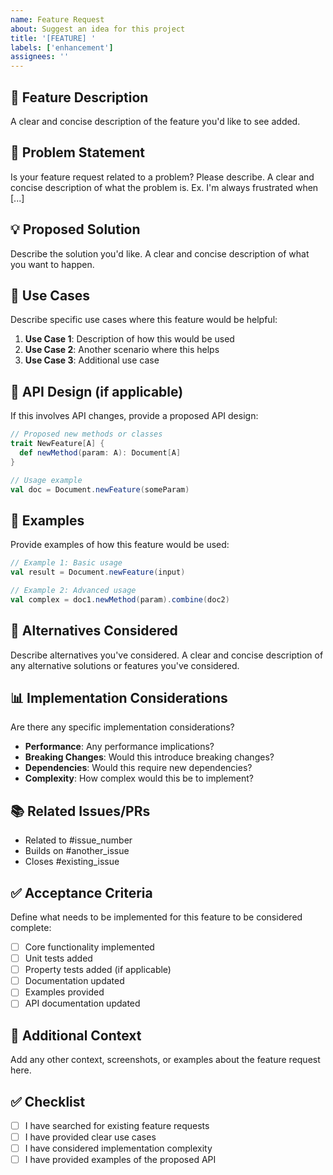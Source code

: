 ```yaml
---
name: Feature Request
about: Suggest an idea for this project
title: '[FEATURE] '
labels: ['enhancement']
assignees: ''
---
```


## 🚀 Feature Description
A clear and concise description of the feature you'd like to see added.

## 🎯 Problem Statement
Is your feature request related to a problem? Please describe.
A clear and concise description of what the problem is. Ex. I'm always frustrated when [...]

## 💡 Proposed Solution
Describe the solution you'd like.
A clear and concise description of what you want to happen.

## 🔄 Use Cases
Describe specific use cases where this feature would be helpful:

1. **Use Case 1**: Description of how this would be used
2. **Use Case 2**: Another scenario where this helps
3. **Use Case 3**: Additional use case

## 📝 API Design (if applicable)
If this involves API changes, provide a proposed API design:

```scala
// Proposed new methods or classes
trait NewFeature[A] {
  def newMethod(param: A): Document[A]
}

// Usage example
val doc = Document.newFeature(someParam)
```

## 🎨 Examples
Provide examples of how this feature would be used:

```scala
// Example 1: Basic usage
val result = Document.newFeature(input)

// Example 2: Advanced usage
val complex = doc1.newMethod(param).combine(doc2)
```

## 🔄 Alternatives Considered
Describe alternatives you've considered.
A clear and concise description of any alternative solutions or features you've considered.

## 📊 Implementation Considerations
Are there any specific implementation considerations?

- **Performance**: Any performance implications?
- **Breaking Changes**: Would this introduce breaking changes?
- **Dependencies**: Would this require new dependencies?
- **Complexity**: How complex would this be to implement?

## 📚 Related Issues/PRs
- Related to #issue_number
- Builds on #another_issue
- Closes #existing_issue

## ✅ Acceptance Criteria
Define what needs to be implemented for this feature to be considered complete:

- [ ] Core functionality implemented
- [ ] Unit tests added
- [ ] Property tests added (if applicable)
- [ ] Documentation updated
- [ ] Examples provided
- [ ] API documentation updated

## 🔗 Additional Context
Add any other context, screenshots, or examples about the feature request here.

## ✅ Checklist
- [ ] I have searched for existing feature requests
- [ ] I have provided clear use cases
- [ ] I have considered implementation complexity
- [ ] I have provided examples of the proposed API

